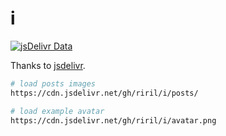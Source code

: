 # i

[![jsDelivr Data](https://data.jsdelivr.com/v1/package/gh/riril/i/badge)](https://www.jsdelivr.com/package/gh/riril/i)

Thanks to [jsdelivr](https://www.jsdelivr.com/).

```sh
# load posts images
https://cdn.jsdelivr.net/gh/riril/i/posts/

# load example avatar
https://cdn.jsdelivr.net/gh/riril/i/avatar.png
```
